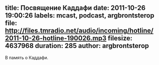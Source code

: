 title: Посвящение Каддафи
date: 2011-10-26 19:00:26
labels: mcast, podcast, argbrontsterop
file: http://files.tmradio.net/audio/incoming/hotline/2011-10-26-hotline-190026.mp3
filesize: 4637968
duration: 285
author: argbrontsterop
---
В память о Каддафи.
